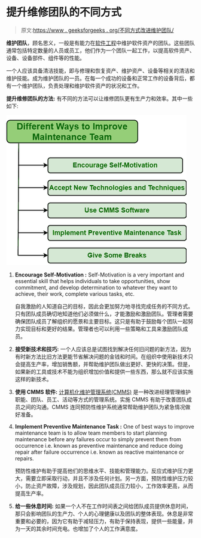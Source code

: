 # 提升维修团队的不同方式

> 原文:[https://www . geeksforgeeks . org/不同方式改进维护团队/](https://www.geeksforgeeks.org/different-ways-to-improve-maintenance-team/)

**维护团队**，顾名思义，一般是有能力在[软件工程](https://www.geeksforgeeks.org/software-engineering/)中维护软件资产的团队。这些团队通常包括特定数量的人员或员工，他们作为一个团队一起工作，以提高软件资产、设备、设备部件、组件等的性能。

一个人应该具备清洁技能，即与修理和恢复资产、维护资产、设备等相关的清洁和维护技能。成为维护团队的一员。在每一个成功的设备和正常工作的设备背后，都有一个维护团队，负责处理和维护软件资产的状况和工作。

**提升维修团队的方法:**
有不同的方法可以让维修团队更有生产力和效率。其中一些如下:

![](img/8d1b76f17c9c9ccbfa17feb9de26067c.png)

1.  **Encourage Self-Motivation :**
    Self-Motivation is a very important and essential skill that helps individuals to take opportunities, show commitment, and develop determination to whatever they want to achieve, their work, complete various tasks, etc.

    自我激励的人知道自己的目标，因此会更加努力地寻找完成任务的不同方式。只有团队成员确切地知道他们必须做什么，才能激励和激励团队。管理者需要确保团队成员了解组织的愿景和主要目标。这只是有助于鼓励每个团队一起努力实现目标和更好的结果。管理者也可以利用一些策略和工具来激励团队成员。

2.  **接受新技术和技巧:**
    一个人应该总是试图找到解决任何旧问题的新方法，因为有时新方法比旧方法更能节省解决问题的金钱和时间。在组织中使用新技术只会提高生产率，增加销售额，并帮助维护团队做出更好、更快的决策。但是，如果新的工具或技术不能为组织增加价值和提供一些东西，那么就不应该实施这样的新技术。
3.  **使用 CMMS 软件:**
    [计算机化维护管理系统(CMMS)](https://www.geeksforgeeks.org/computerized-maintenance-management-systemcmms/) 是一种改进经理管理维护职能、团队、员工、活动等方式的管理系统。实施 CMMS 有助于改善团队成员之间的沟通。CMMS 连同预防性维护系统通常帮助维护团队为紧急情况做好准备。
4.  **Implement Preventive Maintenance Task :**
    One of best ways to improve maintenance team is to allow team members to start planning maintenance before any failures occur to simply prevent them from occurrence i.e. known as preventive maintenance and reduce doing repair after failure occurrence i.e. known as reactive maintenance or repairs.

    预防性维护有助于提高他们的思维水平、技能和管理能力。反应式维护压力更大，需要立即采取行动，并且不涉及任何计划。另一方面，预防性维护压力较小，防止资产故障，涉及规划，因此团队成员压力较小，工作效率更高，从而提高生产率。

5.  **给一些休息时间:**
    如果一个人不在工作时间表之间给团队成员提供休息时间，那只会影响团队的生产力、个人的心理健康以及团队的整体表现。休息是非常重要和必要的，因为它有助于减轻压力，有助于保持表现，提供一些能量，并为一天的其余时间充电。也增加了个人的工作满意度。
